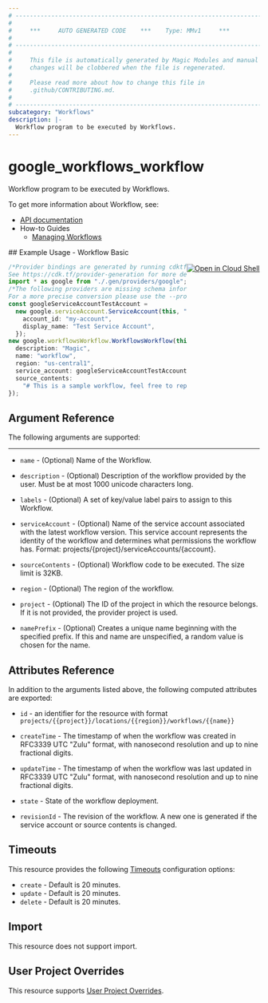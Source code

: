 ```yaml
---
# ----------------------------------------------------------------------------
#
#     ***     AUTO GENERATED CODE    ***    Type: MMv1     ***
#
# ----------------------------------------------------------------------------
#
#     This file is automatically generated by Magic Modules and manual
#     changes will be clobbered when the file is regenerated.
#
#     Please read more about how to change this file in
#     .github/CONTRIBUTING.md.
#
# ----------------------------------------------------------------------------
subcategory: "Workflows"
description: |-
  Workflow program to be executed by Workflows.
---
```


# google\_workflows\_workflow

Workflow program to be executed by Workflows.

To get more information about Workflow, see:

* [API documentation](https://cloud.google.com/workflows/docs/reference/rest/v1/projects.locations.workflows)
* How-to Guides
  * [Managing Workflows](https://cloud.google.com/workflows/docs/creating-updating-workflow)

<div class = "oics-button" style="float: right; margin: 0 0 -15px">
  <a href="https://console.cloud.google.com/cloudshell/open?cloudshell_git_repo=https%3A%2F%2Fgithub.com%2Fterraform-google-modules%2Fdocs-examples.git&cloudshell_working_dir=workflow_basic&cloudshell_image=gcr.io%2Fgraphite-cloud-shell-images%2Fterraform%3Alatest&open_in_editor=main.tf&cloudshell_print=.%2Fmotd&cloudshell_tutorial=.%2Ftutorial.md" target="_blank">
    <img alt="Open in Cloud Shell" src="//gstatic.com/cloudssh/images/open-btn.svg" style="max-height: 44px; margin: 32px auto; max-width: 100%;">
  </a>
</div>
## Example Usage - Workflow Basic

```typescript
/*Provider bindings are generated by running cdktf get.
See https://cdk.tf/provider-generation for more details.*/
import * as google from "./.gen/providers/google";
/*The following providers are missing schema information and might need manual adjustments to synthesize correctly: google.
For a more precise conversion please use the --provider flag in convert.*/
const googleServiceAccountTestAccount =
  new google.serviceAccount.ServiceAccount(this, "test_account", {
    account_id: "my-account",
    display_name: "Test Service Account",
  });
new google.workflowsWorkflow.WorkflowsWorkflow(this, "example", {
  description: "Magic",
  name: "workflow",
  region: "us-central1",
  service_account: googleServiceAccountTestAccount.id,
  source_contents:
    "# This is a sample workflow, feel free to replace it with your source code\n#\n# This workflow does the following:\n# - reads current time and date information from an external API and stores\n#   the response in CurrentDateTime variable\n# - retrieves a list of Wikipedia articles related to the day of the week\n#   from CurrentDateTime\n# - returns the list of articles as an output of the workflow\n# FYI, In terraform you need to escape the $$ or it will cause errors.\n\n- getCurrentTime:\n    call: http.get\n    args:\n        url: https://us-central1-workflowsample.cloudfunctions.net/datetime\n    result: CurrentDateTime\n- readWikipedia:\n    call: http.get\n    args:\n        url: https://en.wikipedia.org/w/api.php\n        query:\n            action: opensearch\n            search: ${CurrentDateTime.body.dayOfTheWeek}\n    result: WikiResult\n- returnOutput:\n    return: ${WikiResult.body[1]}\n",
});

```

## Argument Reference

The following arguments are supported:

***

*   `name` -
    (Optional)
    Name of the Workflow.

*   `description` -
    (Optional)
    Description of the workflow provided by the user. Must be at most 1000 unicode characters long.

*   `labels` -
    (Optional)
    A set of key/value label pairs to assign to this Workflow.

*   `serviceAccount` -
    (Optional)
    Name of the service account associated with the latest workflow version. This service
    account represents the identity of the workflow and determines what permissions the workflow has.
    Format: projects/{project}/serviceAccounts/{account}.

*   `sourceContents` -
    (Optional)
    Workflow code to be executed. The size limit is 32KB.

*   `region` -
    (Optional)
    The region of the workflow.

*   `project` - (Optional) The ID of the project in which the resource belongs.
    If it is not provided, the provider project is used.

*   `namePrefix` - (Optional) Creates a unique name beginning with the
    specified prefix. If this and name are unspecified, a random value is chosen for the name.

## Attributes Reference

In addition to the arguments listed above, the following computed attributes are exported:

*   `id` - an identifier for the resource with format `projects/{{project}}/locations/{{region}}/workflows/{{name}}`

*   `createTime` -
    The timestamp of when the workflow was created in RFC3339 UTC "Zulu" format, with nanosecond resolution and up to nine fractional digits.

*   `updateTime` -
    The timestamp of when the workflow was last updated in RFC3339 UTC "Zulu" format, with nanosecond resolution and up to nine fractional digits.

*   `state` -
    State of the workflow deployment.

*   `revisionId` -
    The revision of the workflow. A new one is generated if the service account or source contents is changed.

## Timeouts

This resource provides the following
[Timeouts](https://developer.hashicorp.com/terraform/plugin/sdkv2/resources/retries-and-customizable-timeouts) configuration options:

* `create` - Default is 20 minutes.
* `update` - Default is 20 minutes.
* `delete` - Default is 20 minutes.

## Import

This resource does not support import.

## User Project Overrides

This resource supports [User Project Overrides](https://registry.terraform.io/providers/hashicorp/google/latest/docs/guides/provider_reference#user_project_override).
